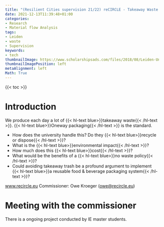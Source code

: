 ```yaml
---
title: "(Resilient Cities supervision 21/22) reCIRCLE - Takeaway Waste Management at the Leiden University"
date: 2021-12-13T11:39:48+01:00
categories:
- Research
- Material flow Analysis
tags:
- Leiden
- waste
- Supervision
keywords:
- tech
thumbnailImage: https://www.scholarshipsads.com/files/2018/08/Leiden-University-Scholarships.png
thumbnailImagePosition: left
metaAlignment: left
Math: True
---
```


<!--more-->
{{< toc >}}
# Introduction
We produce each day a lot of {{< hl-text blue>}}takeaway waste{{< /hl-text >}}. {{< hl-text blue>}}Oneway packaging{{< /hl-text >}} is the standard.
* How does the university handle this? Do they {{< hl-text blue>}}recycle or dispose{{< /hl-text >}}?
* What is the {{< hl-text blue>}}environmental impact{{< /hl-text >}}?
* How much does this {{< hl-text blue>}}cost{{< /hl-text >}}?
* What would be the benefits of a {{< hl-text blue>}}no waste policy{{< /hl-text >}}?
* Could avoiding takeaway trash be a profound argument to implement {{< hl-text blue>}}a reusable food & beverage packaging system{{< /hl-text >}}?

www.recircle.eu
Commissioner: Owe Kroeger (owe@recircle.eu)

# Meeting with the commissioner
There is a ongoing project conducted by IE master students.
